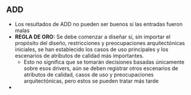 ## ADD
- Los resultados de ADD no pueden ser buenos si las entradas fueron malas
- **REGLA DE ORO:** Se debe comenzar a diseñar si, sin importar el propósito del diseño, restricciones y preocupaciones arquitectónicas iniciales, se han establecido los casos de uso principales y los escenarios de atributos de calidad más importantes.
	- Esto no significa que se tomarán decisiones basadas únicamente sobre esos drivers, aún se deben registrar otros escenarios de atributos de calidad, casos de uso y preocupaciones arquitectónicas, pero estos se pueden tratar más tarde
- 